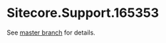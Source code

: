 # Sitecore.Support.165353

See [master branch](https://github.com/sitecoresupport/Sitecore.Support.165353) for details.